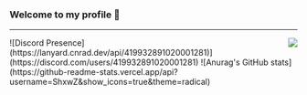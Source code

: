 ### Welcome to my profile 👋
---
<a href="https://discord.com/users/419932891020001281">
<img src="https://lanyard.cnrad.dev/api/419932891020001281/?hideTimestamp=true&idleMessage=Just%20chillin'%20at%20the%20moment..." align="right" />   
<a/>
![Discord Presence](https://lanyard.cnrad.dev/api/419932891020001281)](https://discord.com/users/419932891020001281)
![Anurag's GitHub stats](https://github-readme-stats.vercel.app/api?username=ShxwZ&show_icons=true&theme=radical)
<!--
**ShxwZ/ShxwZ** is a ✨ _special_ ✨ repository because its `README.md` (this file) appears on your GitHub profile.

Here are some ideas to get you started:

- 🔭 I’m currently working on ...
- 🌱 I’m currently learning ...
- 👯 I’m looking to collaborate on ...
- 🤔 I’m looking for help with ...
- 💬 Ask me about ...
- 📫 How to reach me: ...
- 😄 Pronouns: ...
- ⚡ Fun fact: ...
-->
